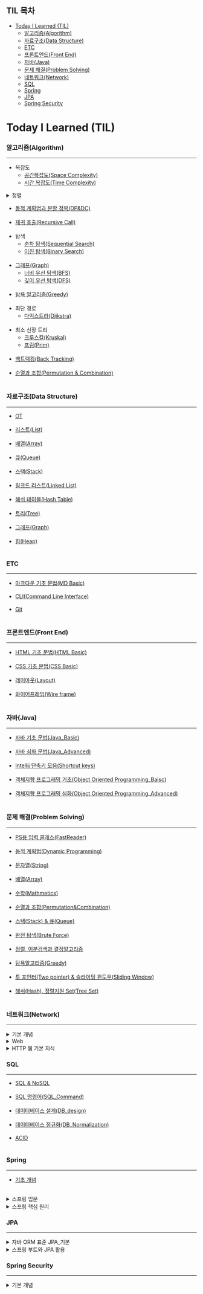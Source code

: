 ## TIL 목차
- [Today I Learned (TIL)](#today-i-learned-til)
    - [알고리즘(Algorithm)](#알고리즘algorithm)
    - [자료구조(Data Structure)](#자료구조data-structure)
    - [ETC](#etc)
    - [프론트엔드(Front End)](#프론트엔드front-end)
    - [자바(Java)](#자바java)
    - [문제 해결(Problem Solving)](#문제-해결problem-solving)
    - [네트워크(Network)](#네트워크network)
    - [SQL](#sql)
    - [Spring](#spring)
    - [JPA](#jpa)
    - [Spring Security](#spring-security)
# Today I Learned (TIL)
### 알고리즘(Algorithm)
-----------------------------------
- 복잡도
  - [공간복잡도(Space Complexity)](https://github.com/ssu18/TIL/blob/main/Algorithm/AL_SpaceComplexity.md) <br>
  - [시간 복잡도(Time Complexity)](https://github.com/ssu18/TIL/blob/main/Algorithm/AL_TimeComplexity.md) <br>

</details>
<details>
<summary>정렬</summary>

  - [버블 정렬(Bubble Sort)](https://github.com/ssu18/TIL/blob/main/Algorithm/AL_BubbleSort.md) <br>
  - [선택 정렬(Selection Sort)](https://github.com/ssu18/TIL/blob/main/Algorithm/AL_SelectionSort.md) <br>
  - [삽입 정렬(Insertion Sort)](https://github.com/ssu18/TIL/blob/main/Algorithm/AL_InsertionSort.md) <br>
  - [병합 정렬(Merge Sort)](https://github.com/ssu18/TIL/blob/main/Algorithm/AL_MergeSort.md) <br>
  - [퀵 정렬(Quick Sort)](https://github.com/ssu18/TIL/blob/main/Algorithm/AL_QuickSort.md) <br><br>
</details>

- [동적 계획법과 분할 정복(DP&DC)](https://github.com/ssu18/TIL/blob/main/Algorithm/AL_DP%2CDC.md) <br><br>
- [재귀 호출(Recursive Call)](https://github.com/ssu18/TIL/blob/main/Algorithm/AL_RecursiveCall.md) <br><br>
- 탐색<br>
  - [순차 탐색(Sequential Search)](https://github.com/ssu18/TIL/blob/main/Algorithm/AL_SequentialSearch.md) <br>
  - [이진 탐색(Binary Search)](https://github.com/ssu18/TIL/blob/main/Algorithm/AL_BinarySearch.md) <br><br>
- [그래프(Graph)](https://github.com/ssu18/TIL/blob/main/Algorithm/AL_Graph.md)<br>
  - [너비 우선 탐색(BFS)](https://github.com/ssu18/TIL/blob/main/Algorithm/AL_BreadthFirstSearch.md)<br>
  - [깊이 우선 탐색(DFS)](https://github.com/ssu18/TIL/blob/main/Algorithm/Al_DepthFirstSearch.md)<br><br>
- [탐욕 알고리즘(Greedy)](https://github.com/ssu18/TIL/blob/main/Algorithm/AL_Greedy.md)<br><br>
- 최단 경로
  - [다익스트라(Djikstra)](https://github.com/ssu18/TIL/blob/main/Algorithm/AL_Djikstra.md)<br><br> 
- 최소 신장 트리
  - [크루스칼(Kruskal)](https://github.com/ssu18/TIL/blob/main/Algorithm/AL_Kruskal.md)<br>
  - [프림(Prim)](https://github.com/ssu18/TIL/blob/main/Algorithm/AL_Prim.md)<br><br>
- [백트랙킹(Back Tracking)](https://github.com/ssu18/TIL/blob/main/Algorithm/AL_BackTracking.md)<br><br>
- [순열과 조합(Permutation & Combination)](https://github.com/ssu18/TIL/blob/main/Algorithm/AL_Permutation%2CCombination.md)<br><br>

### 자료구조(Data Structure)
-----------------------------
- [OT](https://github.com/ssu18/TIL/blob/main/DataStructure/WelcomeDS_OT.md) <br><br>
- [리스트(List)](https://github.com/ssu18/TIL/blob/main/DataStructure/WelcomeDS_List.md) <br><br>
- [배열(Array)](https://github.com/ssu18/TIL/blob/main/DataStructure/DS_Array.md) <br><br>
- [큐(Queue)](https://github.com/ssu18/TIL/blob/main/DataStructure/DS_Queue.md) <br><br>
- [스택(Stack)](https://github.com/ssu18/TIL/blob/main/DataStructure/DS_Stack.md) <br><br>
- [링크드 리스트(Linked List)](https://github.com/ssu18/TIL/blob/main/DataStructure/DS_LinkedList.md) <br><br>
- [해쉬 테이블(Hash Table)](https://github.com/ssu18/TIL/blob/main/DataStructure/DS_HashTable.md) <br><br>
- [트리(Tree)](https://github.com/ssu18/TIL/blob/main/DataStructure/DS_Tree.md) <br><br>
- [그래프(Graph)](https://github.com/ssu18/TIL/blob/main/DataStructure/DS_Graph.md)<br><br>
- [힙(Heap)](https://github.com/ssu18/TIL/blob/main/DataStructure/DS_Heap.md) <br><br>

### ETC
-------------------------
- [마크다운 기초 문법(MD Basic)](https://github.com/ssu18/TIL/blob/main/ETC/MDgrammer.md) <br><br>
- [CLI(Command Line Interface)](https://github.com/ssu18/TIL/blob/main/ETC/CLI.md)<br><br>
- [Git](https://github.com/ssu18/TIL/blob/main/ETC/Git.md)<br><br>

### 프론트엔드(Front End)
----------------------------
- [HTML 기초 문법(HTML Basic)](https://github.com/ssu18/TIL/blob/main/FrontEnd/HTML.md)<br><br>
- [CSS 기초 문법(CSS Basic)](https://github.com/ssu18/TIL/blob/main/FrontEnd/CSS.md)<br><br>
- [레이아웃(Layout)](https://github.com/ssu18/TIL/blob/main/FrontEnd/Layout.md)<br><br>
- [와이어프레임(Wire frame)](https://github.com/ssu18/TIL/blob/main/FrontEnd/WireFrame.md)<br><br>

### 자바(Java)
-----------------------
- [자바 기초 문법(Java_Basic)](https://github.com/ssu18/TIL/blob/main/Java/Java_Basic.md) <br><br>
- [자바 심화 문법(Java_Advanced)](https://github.com/ssu18/TIL/blob/main/Java/Java_Advanced.md)<br><br>
- [Intellij 단축키 모음(Shortcut keys)](https://github.com/ssu18/TIL/blob/main/Java/Intellij.md)<br><br>
- [객체지향 프로그래밍 기초(Object Oriented Programming_Baisc)](https://github.com/ssu18/TIL/blob/main/Java/OOP_Basic.md)<br><br>
- [객체지향 프로그래밍 심화(Object Oriented Programming_Advanced)](https://github.com/ssu18/TIL/blob/main/Java/OOP_Advanced.md)<br><br>

### 문제 해결(Problem Solving)
-----------------------------------------
- [PS용 입력 클래스(FastReader)](https://github.com/ssu18/TIL/blob/main/Problem%20Solving/FastReader.md)<br><br>
- [동적 계획법(Dynamic Programming)](https://github.com/ssu18/TIL/blob/main/Problem%20Solving/%EB%8F%99%EC%A0%81%20%EA%B3%84%ED%9A%8D%EB%B2%95(Dynamic%20Programming).md)<br><br>
- [문자열(String)](https://github.com/ssu18/TIL/blob/main/Problem%20Solving/%EB%AC%B8%EC%9E%90%EC%97%B4(String).md)<br><br>
- [배열(Array)](https://github.com/ssu18/TIL/blob/main/Problem%20Solving/%EB%B0%B0%EC%97%B4(Array).md)<br><br>
- [수학(Mathmetics)](https://github.com/ssu18/TIL/blob/main/Problem%20Solving/%EC%88%98%ED%95%99(Math).md)<br><br>
- [순열과 조합(Permutation&Combination)](https://github.com/ssu18/TIL/blob/main/Problem%20Solving/%EC%88%9C%EC%97%B4%EA%B3%BC%20%EC%A1%B0%ED%95%A9(Permutation%26Combination).md)<br><br>
- [스택(Stack) & 큐(Queue)](https://github.com/ssu18/TIL/blob/main/Problem%20Solving/%EC%8A%A4%ED%83%9D(Stack)%26%ED%81%90(Queue).md)<br><br>
- [완전 탐색(Brute Force)](https://github.com/ssu18/TIL/blob/main/Problem%20Solving/%EC%99%84%EC%A0%84%20%ED%83%90%EC%83%89(Brute%20Force).md)<br><br>
- [정렬, 이분검색과 결정알고리즘](https://github.com/ssu18/TIL/blob/main/Problem%20Solving/%EC%A0%95%EB%A0%AC(Sorting)%26%EC%9D%B4%EB%B6%84%EA%B2%80%EC%83%89%EA%B3%BC%20%EA%B2%B0%EC%A0%95%EC%95%8C%EA%B3%A0%EB%A6%AC%EC%A6%98.md)<br><br>
- [탐욕알고리즘(Greedy)](https://github.com/ssu18/TIL/blob/main/Problem%20Solving/%ED%83%90%EC%9A%95%EC%95%8C%EA%B3%A0%EB%A6%AC%EC%A6%98(Greedy).md)<br><br>
- [투 포인터(Two pointer) & 슬라이딩 윈도우(Sliding Window)](https://github.com/ssu18/TIL/blob/main/Problem%20Solving/%ED%88%AC%20%ED%8F%AC%EC%9D%B8%ED%84%B0(Two%20Pointer)%26%EC%8A%AC%EB%9D%BC%EC%9D%B4%EB%94%A9%20%EC%9C%88%EB%8F%84%EC%9A%B0(Sliding%20Window).md)<br><br>
- [해쉬(Hash), 정렬지원 Set(Tree Set)](https://github.com/ssu18/TIL/blob/main/Problem%20Solving/%ED%95%B4%EC%89%AC%2C%20%EC%A0%95%EB%A0%AC%EC%A7%80%EC%9B%90%20Set.md)<br><br>

### 네트워크(Network)
------------------------------------------
  <details>
  <summary>기본 개념</summary>

  - [TCP,IP기초(TCP&IP_BASIC)](https://github.com/ssu18/TIL/blob/main/Network/Baisc%20Concept/TCP%26IP_Basic.md)
  - [인터넷 프로토콜(IP)](https://github.com/ssu18/TIL/blob/main/Network/Baisc%20Concept/IP.md)
  - [TCP&UDP](https://github.com/ssu18/TIL/blob/main/Network/Baisc%20Concept/TCP%26UDP.md)
  - [포트(Port)](https://github.com/ssu18/TIL/blob/main/Network/Baisc%20Concept/Port.md)
  - [URL&DNS](https://github.com/ssu18/TIL/blob/main/Network/Baisc%20Concept/URL%26DNS.md)<br><br>
  </details>

  <details>
  <summary>Web</summary>

  - [클라이언트-서버 구조](https://github.com/ssu18/TIL/blob/main/Network/Web/Clinet-server%20Architecture.md)
  - [웹 애플리케이션 구조](https://github.com/ssu18/TIL/blob/main/Network/Web/Web_Application%20Architecture.md)
  - [웹 애플리케이션 구현](https://github.com/ssu18/TIL/blob/main/Network/Web/Web_Application_Implent.md)
  - [SSR&CSR](https://github.com/ssu18/TIL/blob/main/Network/Web/SSR%26CSR.md)
  - [AJAX](https://github.com/ssu18/TIL/blob/main/Network/Web/AJAX.md)
  - [CORS](https://github.com/ssu18/TIL/blob/main/Network/Web/CORS.md)<br><br>
  </details>

  <details>
  <summary>HTTP 웹 기본 지식 </summary>

  - [인터넷 네트워크](https://github.com/ssu18/TIL/blob/main/Network/HTTP%20%EC%9B%B9%20%EA%B8%B0%EB%B3%B8%20%EC%A7%80%EC%8B%9D/%EC%9D%B8%ED%84%B0%EB%84%B7%20%EB%84%A4%ED%8A%B8%EC%9B%8C%ED%81%AC(1).md)
  - [URI와 웹 브라우저 요청 흐름](https://github.com/ssu18/TIL/blob/main/Network/HTTP%20%EC%9B%B9%20%EA%B8%B0%EB%B3%B8%20%EC%A7%80%EC%8B%9D/URI%EC%99%80%20%EC%9B%B9%20%EB%B8%8C%EB%9D%BC%EC%9A%B0%EC%A0%80%20%EC%9A%94%EC%B2%AD%20%ED%9D%90%EB%A6%84(2).md)
  - [HTTP 기본](https://github.com/ssu18/TIL/blob/main/Network/HTTP%20%EC%9B%B9%20%EA%B8%B0%EB%B3%B8%20%EC%A7%80%EC%8B%9D/HTTP%20%EA%B8%B0%EB%B3%B8(3).md)
  - [HTTP 메서드](https://github.com/ssu18/TIL/blob/main/Network/HTTP%20%EC%9B%B9%20%EA%B8%B0%EB%B3%B8%20%EC%A7%80%EC%8B%9D/HTTP%20%EB%A9%94%EC%84%9C%EB%93%9C(4).md)
  - [HTTP 상태코드](https://github.com/ssu18/TIL/blob/main/Network/HTTP%20%EC%9B%B9%20%EA%B8%B0%EB%B3%B8%20%EC%A7%80%EC%8B%9D/HTTP%20%EC%83%81%ED%83%9C%EC%BD%94%EB%93%9C(5).md)
  - [HTTP 헤더1_일반](https://github.com/ssu18/TIL/blob/main/Network/HTTP%20%EC%9B%B9%20%EA%B8%B0%EB%B3%B8%20%EC%A7%80%EC%8B%9D/HTTP%20%ED%97%A4%EB%8D%941_%EC%9D%BC%EB%B0%98(6).md)
  - [HTTP 헤더2_캐시와 조건부](https://github.com/ssu18/TIL/blob/main/Network/HTTP%20%EC%9B%B9%20%EA%B8%B0%EB%B3%B8%20%EC%A7%80%EC%8B%9D/HTTP%20%ED%97%A4%EB%8D%942_%20%EC%BA%90%EC%8B%9C%EC%99%80%20%EC%A1%B0%EA%B1%B4%EB%B6%80(7).md)
  - [REST API](https://github.com/ssu18/TIL/blob/main/Network/HTTP%20%EC%9B%B9%20%EA%B8%B0%EB%B3%B8%20%EC%A7%80%EC%8B%9D/RestApi.mdhttps://github.com/ssu18/TIL/blob/main/Network/HTTP/RestApi.md)
  - [Postman](https://github.com/ssu18/TIL/blob/main/Network/HTTP%20%EC%9B%B9%20%EA%B8%B0%EB%B3%B8%20%EC%A7%80%EC%8B%9D/Postman.md)
  </details>

### SQL
----------------------------------------------------
- [SQL & NoSQL](https://github.com/ssu18/TIL/blob/main/SQL/SQL%26NoSQL.md)<br><br>
- [SQL 명령어(SQL_Command)](https://github.com/ssu18/TIL/blob/main/SQL/SQL_Command.md)<br><br>
- [데이터베이스 설계(DB_design)](https://github.com/ssu18/TIL/blob/main/SQL/DB_design.md)<br><br>
- [데이터베이스 정규화(DB_Normalization)](https://github.com/ssu18/TIL/blob/main/SQL/DB_Normalization.md)<br><br>
- [ACID](https://github.com/ssu18/TIL/blob/main/SQL/ACID.md)<br><br>

### Spring
--------------------------------------------------
- [기초 개념](https://github.com/ssu18/TIL/blob/main/Spring/Basic/Basic.md)<br><br>
 <details>
 <summary>스프링 입문 </summary>

  - [프로젝트 환경설정](https://github.com/ssu18/TIL/blob/main/Spring/%EC%8A%A4%ED%94%84%EB%A7%81%20%EC%9E%85%EB%AC%B8/%ED%94%84%EB%A1%9C%EC%A0%9D%ED%8A%B8%20%ED%99%98%EA%B2%BD%EC%84%A4%EC%A0%95(1).md)
  - [스프링 웹 개발 기초](https://github.com/ssu18/TIL/blob/main/Spring/%EC%8A%A4%ED%94%84%EB%A7%81%20%EC%9E%85%EB%AC%B8/%EC%8A%A4%ED%94%84%EB%A7%81%20%EC%9B%B9%20%EA%B0%9C%EB%B0%9C%20%EA%B8%B0%EC%B4%88(2).md)
  - [회원 관리 예제_백엔드 개발](https://github.com/ssu18/TIL/blob/main/Spring/%EC%8A%A4%ED%94%84%EB%A7%81%20%EC%9E%85%EB%AC%B8/%ED%9A%8C%EC%9B%90%20%EA%B4%80%EB%A6%AC%20%EC%98%88%EC%A0%9C-%20%EB%B0%B1%EC%97%94%EB%93%9C%20%EA%B0%9C%EB%B0%9C(3).md)
  - [스프링 빈과 의존관계](https://github.com/ssu18/TIL/blob/main/Spring/%EC%8A%A4%ED%94%84%EB%A7%81%20%EC%9E%85%EB%AC%B8/%EC%8A%A4%ED%94%84%EB%A7%81%20%EB%B9%88%EA%B3%BC%20%EC%9D%98%EC%A1%B4%EA%B4%80%EA%B3%84(4).md)
  - [회원관리 예제_웹 MVC 개발](https://github.com/ssu18/TIL/blob/main/Spring/%EC%8A%A4%ED%94%84%EB%A7%81%20%EC%9E%85%EB%AC%B8/%ED%9A%8C%EC%9B%90%20%EA%B4%80%EB%A6%AC%20%EC%98%88%EC%A0%9C_%EC%9B%B9%20MVC%20%EA%B0%9C%EB%B0%9C(5).md)
  - [스프링 DB 접근 기술](https://github.com/ssu18/TIL/blob/main/Spring/%EC%8A%A4%ED%94%84%EB%A7%81%20%EC%9E%85%EB%AC%B8/%EC%8A%A4%ED%94%84%EB%A7%81%20DB%20%EC%A0%91%EA%B7%BC%20%EA%B8%B0%EC%88%A0(6).md)
  - [AOP](https://github.com/ssu18/TIL/blob/main/Spring/%EC%8A%A4%ED%94%84%EB%A7%81%20%EC%9E%85%EB%AC%B8/AOP.md)
 </details>

<details>
 <summary>스프링 핵심 원리 </summary>
  
  - [객체 지향 설계와 스프링](https://github.com/ssu18/TIL/blob/main/Spring/%EC%8A%A4%ED%94%84%EB%A7%81%20%ED%95%B5%EC%8B%AC%20%EC%9B%90%EB%A6%AC/%EA%B0%9D%EC%B2%B4%20%EC%A7%80%ED%96%A5%20%EC%84%A4%EA%B3%84%EC%99%80%20%EC%8A%A4%ED%94%84%EB%A7%81(1).md)
  - [스프링 핵심 원리 이해1_예제 만들기](https://github.com/ssu18/TIL/blob/main/Spring/%EC%8A%A4%ED%94%84%EB%A7%81%20%ED%95%B5%EC%8B%AC%20%EC%9B%90%EB%A6%AC/%EC%8A%A4%ED%94%84%EB%A7%81%20%ED%95%B5%EC%8B%AC%20%EC%9B%90%EB%A6%AC%20%EC%9D%B4%ED%95%B41_%EC%98%88%EC%A0%9C%20%EB%A7%8C%EB%93%A4%EA%B8%B0(2).md)
  - [스프링 핵심 원리 이해2_객체 지향 원리 적용](https://github.com/ssu18/TIL/blob/main/Spring/%EC%8A%A4%ED%94%84%EB%A7%81%20%ED%95%B5%EC%8B%AC%20%EC%9B%90%EB%A6%AC/%EC%8A%A4%ED%94%84%EB%A7%81%20%ED%95%B5%EC%8B%AC%20%EC%9B%90%EB%A6%AC%20%EC%9D%B4%ED%95%B42_%EA%B0%9D%EC%B2%B4%20%EC%A7%80%ED%96%A5%20%EC%9B%90%EB%A6%AC%20%EC%A0%81%EC%9A%A9(3).md)
  - [스프링 컨테이너와 스프링 빈](https://github.com/ssu18/TIL/blob/main/Spring/%EC%8A%A4%ED%94%84%EB%A7%81%20%ED%95%B5%EC%8B%AC%20%EC%9B%90%EB%A6%AC/%EC%8A%A4%ED%94%84%EB%A7%81%20%EC%BB%A8%ED%85%8C%EC%9D%B4%EB%84%88%EC%99%80%20%EC%8A%A4%ED%94%84%EB%A7%81%20%EB%B9%88(4).md)
  - [싱글톤 컨테이너](https://github.com/ssu18/TIL/blob/main/Spring/%EC%8A%A4%ED%94%84%EB%A7%81%20%ED%95%B5%EC%8B%AC%20%EC%9B%90%EB%A6%AC/%EC%8B%B1%EA%B8%80%ED%86%A4%20%EC%BB%A8%ED%85%8C%EC%9D%B4%EB%84%88(5).md)
  - [컴포넌트 스캔](https://github.com/ssu18/TIL/blob/main/Spring/%EC%8A%A4%ED%94%84%EB%A7%81%20%ED%95%B5%EC%8B%AC%20%EC%9B%90%EB%A6%AC/%EC%BB%B4%ED%8F%AC%EB%84%8C%ED%8A%B8%20%EC%8A%A4%EC%BA%94(6).md)
  - [의존관계 자동 주입](https://github.com/ssu18/TIL/blob/main/Spring/%EC%8A%A4%ED%94%84%EB%A7%81%20%ED%95%B5%EC%8B%AC%20%EC%9B%90%EB%A6%AC/%EC%9D%98%EC%A1%B4%EA%B4%80%EA%B3%84%20%EC%9E%90%EB%8F%99%20%EC%A3%BC%EC%9E%85(7).md)
  - [빈 생명주기 콜백](https://github.com/ssu18/TIL/blob/main/Spring/%EC%8A%A4%ED%94%84%EB%A7%81%20%ED%95%B5%EC%8B%AC%20%EC%9B%90%EB%A6%AC/%EB%B9%88%20%EC%83%9D%EB%AA%85%EC%A3%BC%EA%B8%B0%20%EC%BD%9C%EB%B0%B1(8).md)
  - [빈 스코프](https://github.com/ssu18/TIL/blob/main/Spring/%EC%8A%A4%ED%94%84%EB%A7%81%20%ED%95%B5%EC%8B%AC%20%EC%9B%90%EB%A6%AC/%EB%B9%88%20%EC%8A%A4%EC%BD%94%ED%94%84(9).md)
</details>


### JPA
---------------------------------------
<details>
 <summary>자바 ORM 표준 JPA_기본 </summary>
 
  - [JPA 소개](https://github.com/ssu18/TIL/blob/main/JPA/%EC%9E%90%EB%B0%94%20ORM%20%ED%91%9C%EC%A4%80%20JPA_%EA%B8%B0%EB%B3%B8/JPA%20%EC%86%8C%EA%B0%9C(1).md)
  - [JPA 시작하기](https://github.com/ssu18/TIL/blob/main/JPA/%EC%9E%90%EB%B0%94%20ORM%20%ED%91%9C%EC%A4%80%20JPA_%EA%B8%B0%EB%B3%B8/JPA%20%EC%8B%9C%EC%9E%91%ED%95%98%EA%B8%B0(2).md)
  - [영속성 관리_내부 동작 방식](https://github.com/ssu18/TIL/blob/main/JPA/%EC%9E%90%EB%B0%94%20ORM%20%ED%91%9C%EC%A4%80%20JPA_%EA%B8%B0%EB%B3%B8/%EC%98%81%EC%86%8D%EC%84%B1%20%EA%B4%80%EB%A6%AC_%EB%82%B4%EB%B6%80%20%EB%8F%99%EC%9E%91%20%EB%B0%A9%EC%8B%9D(3).md)
  - [엔티티 매핑](https://github.com/ssu18/TIL/blob/main/JPA/%EC%9E%90%EB%B0%94%20ORM%20%ED%91%9C%EC%A4%80%20JPA_%EA%B8%B0%EB%B3%B8/%EC%97%94%ED%8B%B0%ED%8B%B0%20%EB%A7%A4%ED%95%91(4).md)
  - [연관관계 매핑 기초](https://github.com/ssu18/TIL/blob/main/JPA/%EC%9E%90%EB%B0%94%20ORM%20%ED%91%9C%EC%A4%80%20JPA_%EA%B8%B0%EB%B3%B8/%EC%97%B0%EA%B4%80%EA%B4%80%EA%B3%84%20%EB%A7%A4%ED%95%91%20%EA%B8%B0%EC%B4%88(5).md)
  - [다양한 연관관계 매핑](https://github.com/ssu18/TIL/blob/main/JPA/%EC%9E%90%EB%B0%94%20ORM%20%ED%91%9C%EC%A4%80%20JPA_%EA%B8%B0%EB%B3%B8/%EB%8B%A4%EC%96%91%ED%95%9C%20%EC%97%B0%EA%B4%80%EA%B4%80%EA%B3%84%20%EB%A7%A4%ED%95%91(6).md)
  - [고급 매핑](https://github.com/ssu18/TIL/blob/main/JPA/%EC%9E%90%EB%B0%94%20ORM%20%ED%91%9C%EC%A4%80%20JPA_%EA%B8%B0%EB%B3%B8/%EA%B3%A0%EA%B8%89%20%EB%A7%A4%ED%95%91(7).md)
  - [프록시와 연관관계 관리](https://github.com/ssu18/TIL/blob/main/JPA/%EC%9E%90%EB%B0%94%20ORM%20%ED%91%9C%EC%A4%80%20JPA_%EA%B8%B0%EB%B3%B8/%ED%94%84%EB%A1%9D%EC%8B%9C%EC%99%80%20%EC%97%B0%EA%B4%80%EA%B4%80%EA%B3%84%20%EA%B4%80%EB%A6%AC(8).md)
  - [값 타입](https://github.com/ssu18/TIL/blob/main/JPA/%EC%9E%90%EB%B0%94%20ORM%20%ED%91%9C%EC%A4%80%20JPA_%EA%B8%B0%EB%B3%B8/%EA%B0%92%20%ED%83%80%EC%9E%85(9).md)
  - [JPQL_기본](https://github.com/ssu18/TIL/blob/main/JPA/%EC%9E%90%EB%B0%94%20ORM%20%ED%91%9C%EC%A4%80%20JPA_%EA%B8%B0%EB%B3%B8/%EA%B0%9D%EC%B2%B4%EC%A7%80%ED%96%A5%20%EC%BF%BC%EB%A6%AC%20%EC%96%B8%EC%96%B4_%EA%B8%B0%EB%B3%B8(10).md)
  - [JPQL_중급](https://github.com/ssu18/TIL/blob/main/JPA/%EC%9E%90%EB%B0%94%20ORM%20%ED%91%9C%EC%A4%80%20JPA_%EA%B8%B0%EB%B3%B8/%EA%B0%9D%EC%B2%B4%EC%A7%80%ED%96%A5%20%EC%BF%BC%EB%A6%AC%20%EC%96%B8%EC%96%B42_%EC%A4%91%EA%B8%89(11).md)
 </details>

 <details>
 <summary>스프링 부트와 JPA 활용 </summary>
  
  - [프로젝트 환경 설정](https://github.com/ssu18/TIL/blob/main/JPA/%EC%8A%A4%ED%94%84%EB%A7%81%20%EB%B6%80%ED%8A%B8%EC%99%80%20JPA%20%ED%99%9C%EC%9A%A91/%ED%94%84%EB%A1%9C%EC%A0%9D%ED%8A%B8%20%ED%99%98%EA%B2%BD%EC%84%A4%EC%A0%95(0).md)
  - [도메인 분석 설계](https://github.com/ssu18/TIL/blob/main/JPA/%EC%8A%A4%ED%94%84%EB%A7%81%20%EB%B6%80%ED%8A%B8%EC%99%80%20JPA%20%ED%99%9C%EC%9A%A91/%EB%8F%84%EB%A9%94%EC%9D%B8%20%EB%B6%84%EC%84%9D%20%EC%84%A4%EA%B3%84(1).md)
 </details>

### Spring Security
----------------------------
<details>
 <summary>기본 개념 </summary>
  - [쿠키](https://github.com/ssu18/TIL/blob/main/SpringSecurity/Basic_Concept.md/Cookie.md)
  - [Hashing](https://github.com/ssu18/TIL/blob/main/SpringSecurity/Basic_Concept.md/Hashing.md)
  - [HTTPS](https://github.com/ssu18/TIL/blob/main/SpringSecurity/Basic_Concept.md/HTTPS.md)
  - [Session](https://github.com/ssu18/TIL/blob/main/SpringSecurity/Basic_Concept.md/Session.md)
  - [웹보안공격(WebSecurityAttack)](https://github.com/ssu18/TIL/blob/main/SpringSecurity/Basic_Concept.md/WebSecurityAttack.md)
  
<details>

<details>
 <summary>SpringSecurity_기초 </summary>
- [기본 개념](https://github.com/ssu18/TIL/blob/main/SpringSecurity/SpringSecurity_Basic/BasicConcept(0).md)
- [기본 구조(1)](https://github.com/ssu18/TIL/blob/main/SpringSecurity/SpringSecurity_Basic/SpringSecurityBasic(1).md)
- [기본 구조(2)](https://github.com/ssu18/TIL/blob/main/SpringSecurity/SpringSecurity_Basic/SpringSecurityBasic(2).md)
- [웹 요청 처리 흐름](https://github.com/ssu18/TIL/blob/main/SpringSecurity/SpringSecurity_Basic/Spring%20Security%EC%9D%98%20%EC%9B%B9%20%EC%9A%94%EC%B2%AD%20%EC%B2%98%EB%A6%AC%20%ED%9D%90%EB%A6%84(3).md)
- [인증(컴포넌트)](https://github.com/ssu18/TIL/blob/main/SpringSecurity/SpringSecurity_Basic/Spring%20Security%EC%9D%98%20%EC%9D%B8%EC%A6%9D(%EC%BB%B4%ED%8F%AC%EB%84%8C%ED%8A%B8)(4).md)
- [권한 부여 처리 흐름](https://github.com/ssu18/TIL/blob/main/SpringSecurity/SpringSecurity_Basic/Spring%20Security%EC%9D%98%20%EA%B6%8C%ED%95%9C%20%EB%B6%80%EC%97%AC%20%EC%B2%98%EB%A6%AC%20%ED%9D%90%EB%A6%84.md)

<details>

<details>
 <summary>JWT </summary>

- [JWT](https://github.com/ssu18/TIL/blob/main/SpringSecurity/JWT/JWT(1).md)
- [JWT 생성 및 검증 테스트](https://github.com/ssu18/TIL/blob/main/SpringSecurity/JWT/JWT%20%EC%83%9D%EC%84%B1%20%EB%B0%8F%20%EA%B2%80%EC%A6%9D%20%ED%85%8C%EC%8A%A4%ED%8A%B8(2).md)
- [JWT 적용 사전 작업](https://github.com/ssu18/TIL/blob/main/SpringSecurity/JWT/JWT%20%EC%A0%81%EC%9A%A9%20%EC%82%AC%EC%A0%84%20%EC%9E%91%EC%97%85(3).md)
- [JWT 자격 증명을 위한 로그인 인증 구현](https://github.com/ssu18/TIL/blob/main/SpringSecurity/JWT/JWT%20%EC%9E%90%EA%B2%A9%20%EC%A6%9D%EB%AA%85%EC%9D%84%20%EC%9C%84%ED%95%9C%20%EB%A1%9C%EA%B7%B8%EC%9D%B8%20%EC%9D%B8%EC%A6%9D%20%EA%B5%AC%ED%98%84(4).md)
 
<details>


<details>
 <summary>OAuth2 </summary>

 <details>


